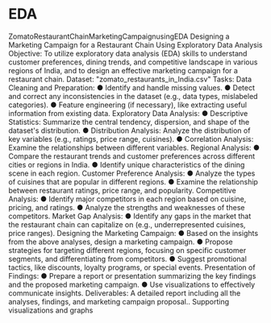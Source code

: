 # EDA
ZomatoRestaurantChainMarketingCampaignusingEDA
Designing a Marketing Campaign for a
Restaurant Chain Using Exploratory Data
Analysis
Objective:
To utilize exploratory data analysis (EDA) skills to understand customer preferences,
dining trends, and competitive landscape in various regions of India, and to design
an effective marketing campaign for a restaurant chain.
Dataset:
"zomato_restaurants_in_India.csv"
Tasks:
Data Cleaning and Preparation:
● Identify and handle missing values.
● Detect and correct any inconsistencies in the dataset (e.g., data types,
mislabeled categories).
● Feature engineering (if necessary), like extracting useful information from
existing data.
Exploratory Data Analysis:
● Descriptive Statistics: Summarize the central tendency, dispersion, and shape
of the dataset's distribution.
● Distribution Analysis: Analyze the distribution of key variables (e.g., ratings,
price range, cuisines).
● Correlation Analysis: Examine the relationships between different variables.
Regional Analysis:
● Compare the restaurant trends and customer preferences across different
cities or regions in India.
● Identify unique characteristics of the dining scene in each region.
Customer Preference Analysis:
● Analyze the types of cuisines that are popular in different regions.
● Examine the relationship between restaurant ratings, price range, and
popularity.
Competitive Analysis:
● Identify major competitors in each region based on cuisine, pricing, and
ratings.
● Analyze the strengths and weaknesses of these competitors.
Market Gap Analysis:
● Identify any gaps in the market that the restaurant chain can capitalize on
(e.g., underrepresented cuisines, price ranges).
Designing the Marketing Campaign:
● Based on the insights from the above analyses, design a marketing
campaign.
● Propose strategies for targeting different regions, focusing on specific
customer segments, and differentiating from competitors.
● Suggest promotional tactics, like discounts, loyalty programs, or special
events.
Presentation of Findings:
● Prepare a report or presentation summarizing the key findings and the
proposed marketing campaign.
● Use visualizations to effectively communicate insights.
Deliverables:
A detailed report including all the analyses, findings, and marketing campaign
proposal..
Supporting visualizations and graphs
